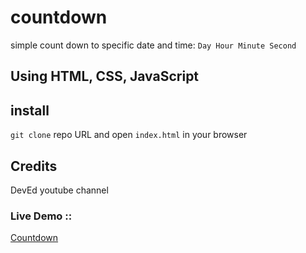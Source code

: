 # countdown
  simple count down to specific date and time: `Day Hour Minute Second`
## Using  HTML, CSS, JavaScript

## install
 `git clone` repo URL and open `index.html` in your browser
 
## Credits
  DevEd youtube channel
  
### Live Demo ::
  [Countdown](https://hossam-khalaf.github.io/countdown/)
  
